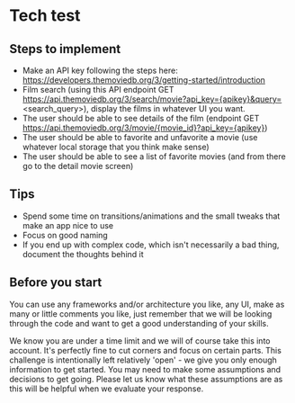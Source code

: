 # Tech test


## Steps to implement
- Make an API key following the steps here: https://developers.themoviedb.org/3/getting-started/introduction
- Film search (using this API endpoint GET https://api.themoviedb.org/3/search/movie?api_key={apikey}&query=<search_query>), display the films in whatever UI you want.
- The user should be able to see details of the film (endpoint GET https://api.themoviedb.org/3/movie/{movie_id}?api_key={apikey})
- The user should be able to favorite and unfavorite a movie (use whatever local storage that you think make sense)
- The user should be able to see a list of favorite movies (and from there go to the detail movie screen)

## Tips
- Spend some time on transitions/animations and the small tweaks that make an app nice to use
- Focus on good naming
- If you end up with complex code, which isn't necessarily a bad thing, document the thoughts behind it

## Before you start
You can use any frameworks and/or architecture you like, any UI, make as many or little comments you like, just remember that we will be looking through the code and want to get a good understanding of your skills.

We know you are under a time limit and we will of course take this into account. It's perfectly fine to cut corners and focus on certain parts.
This challenge is intentionally left relatively 'open' - we give you only enough information to get started. You may need to make some assumptions and decisions to get going. Please let us know what these assumptions are as this will be helpful when we evaluate your response.